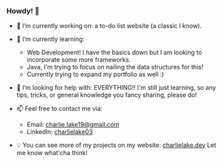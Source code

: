 ### Howdy! 👋

<!--
**Charlie-River/Charlie-River** is a ✨ _special_ ✨ repository because its `README.md` (this file) appears on your GitHub profile.

Here are some ideas to get you started:
-->
- 🔭 I’m currently working on: a to-do list website (a classic I know).

- 🌱 I’m currently learning:
  + Web Development! I have the basics down but I am looking to incorporate some more frameworks.
  + Java, I'm trying to focus on nailing the data structures for this!
  + Currently trying to expand my portfolio as well :)

- 🤔 I’m looking for help with: EVERYTHING!!
  I'm still just learning, so any tips, tricks, or general knowledge you fancy sharing, please do!

- 📫 Feel free to contact me via:
  - Email: charlie.lake19@gmail.com
  - LinkedIn: [charlielake03](https://www.linkedin.com/in/charlielake03/)

- 💡 You can see more of my projects on my website: [charlielake.dev](https://charlielake.dev)
  Let me know what'cha think!


